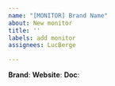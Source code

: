 ```yaml
---
name: "[MONITOR] Brand Name"
about: New monitor
title: ''
labels: add monitor
assignees: LucBerge

---
```


**Brand**: 
**Website**:
**Doc**:
